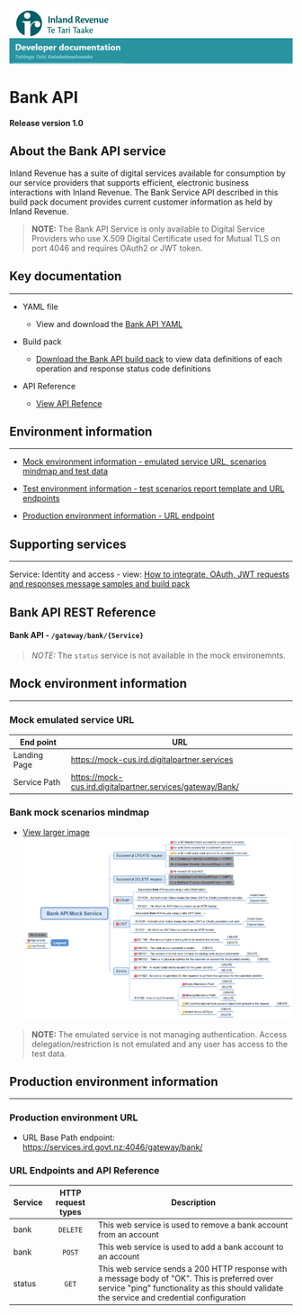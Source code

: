 
![IRD logo](../../Images/IRlogo.gif)
![Software Dev](../../Images/SoftwareDev.png)

# Bank API 

#### Release version 1.0

## About the Bank API service

Inland Revenue has a suite of digital services available for consumption by our service providers that supports efficient, electronic business interactions with Inland Revenue. 
The Bank Service API described in this build pack document provides current customer information as held by Inland Revenue. 

>**NOTE:** The Bank API Service is only available to Digital Service Providers who use X.509 Digital Certificate used for Mutual TLS on port 4046 and requires OAuth2 or JWT token.

## Key documentation
---
- YAML file
	- View and download the [Bank API YAML](Bank%202020-08-05.yaml)

- Build pack 
	- [Download the Bank API build pack](Build%20pack%20-%20Bank%20Account%20API.pdf) to view data definitions of each operation and response status code definitions
	

- API Reference	
	- [View API Refence](#Bank-API-REST-Reference)	

## Environment information
---
- [Mock environment information - emulated service URL, scenarios mindmap and test data](#mock-environment-information)

- [Test environment information - test scenarios report template and URL endpoints](#test-environment-information)

- [Production environment information - URL endpoint](#production-environment-information)

## Supporting services
---- 

Service: Identity and access - view: [How to integrate, OAuth, JWT requests and responses message samples and build pack](https://github.com/InlandRevenue/Gateway_Services-Access/tree/master/Identity%20and%20Access)



<a name="Bank-API-REST-Reference"></a>
## Bank API REST Reference

#### Bank API - `/gateway/bank/{Service}`


> *NOTE:* The `status` service is not available in the mock environemnts. 

<a name="mock-environment-information"></a>
## Mock environment information
---
### Mock emulated service URL
| End point|  URL|
|--|--|
 Landing Page | https://mock-cus.ird.digitalpartner.services
 Service Path | https://mock-cus.ird.digitalpartner.services/gateway/Bank/|

### Bank mock scenarios mindmap

- [View larger image](../images/Bank%20API%20Mock%20Service.png)
![Mock Scenarios](../images/Bank%20API%20Mock%20Service.png)


> **NOTE:** The emulated service is not managing authentication. Access delegation/restriction is not emulated and any user has access to the test data.



<a name="production-environment-information"></a>
## Production environment information
---
### Production environment URL

* URL Base Path endpoint: https://services.ird.govt.nz:4046/gateway/bank/


<a name="URL-endpoints"></a>
### URL Endpoints and API Reference

| Service | HTTP request types | Description | 
| -- | :--: | -- | 
|  bank |  `DELETE` | This web service is used to remove a bank account from an account  |
|  bank |  `POST` | This web service is used to add a bank account to an account  |
| status | `GET` | This web service sends a 200 HTTP response with a message body of "OK". This is preferred over service "ping" functionality as this should validate the service and credential configuration |
